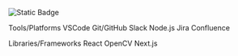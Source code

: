 ![Static Badge](https://img.shields.io/badge/LinkedIn-%230A66C2?style=flat-square&logo=linkedin&logoColor=white&link=https%3A%2F%2Fwww.linkedin.com%2Fin%2Fshaanbanday%2F)


Tools/Platforms
VSCode Git/GitHub Slack Node.js Jira Confluence

Libraries/Frameworks
React OpenCV Next.js
